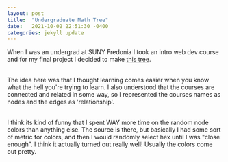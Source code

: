 ```yaml
---
layout: post
title:  "Undergraduate Math Tree"
date:   2021-10-02 22:51:30 -0400
categories: jekyll update
---
```

When I was an undergrad at SUNY Fredonia I took an intro web dev course and for my final project I decided to make [this tree](https://mathtree.github.io/).<br><br>

The idea here was that I thought learning comes easier when you know what the hell you're trying to learn. I also understood that the courses are connected and related in some way, so I represented the courses names as nodes and the edges as 'relationship'. <br><br>

I think its kind of funny that I spent WAY more time on the random node colors than anything else. The source is there, but basically I had some sort of metric for colors, and then I would randomly select hex until I was "close enough". I think it actually turned out really well! Usually the colors come out pretty.